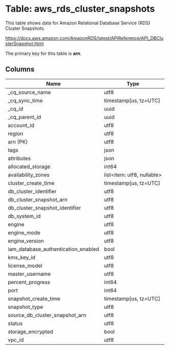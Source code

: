# Table: aws_rds_cluster_snapshots

This table shows data for Amazon Relational Database Service (RDS) Cluster Snapshots.

https://docs.aws.amazon.com/AmazonRDS/latest/APIReference/API_DBClusterSnapshot.html

The primary key for this table is **arn**.

## Columns

| Name          | Type          |
| ------------- | ------------- |
|_cq_source_name|utf8|
|_cq_sync_time|timestamp[us, tz=UTC]|
|_cq_id|uuid|
|_cq_parent_id|uuid|
|account_id|utf8|
|region|utf8|
|arn (PK)|utf8|
|tags|json|
|attributes|json|
|allocated_storage|int64|
|availability_zones|list<item: utf8, nullable>|
|cluster_create_time|timestamp[us, tz=UTC]|
|db_cluster_identifier|utf8|
|db_cluster_snapshot_arn|utf8|
|db_cluster_snapshot_identifier|utf8|
|db_system_id|utf8|
|engine|utf8|
|engine_mode|utf8|
|engine_version|utf8|
|iam_database_authentication_enabled|bool|
|kms_key_id|utf8|
|license_model|utf8|
|master_username|utf8|
|percent_progress|int64|
|port|int64|
|snapshot_create_time|timestamp[us, tz=UTC]|
|snapshot_type|utf8|
|source_db_cluster_snapshot_arn|utf8|
|status|utf8|
|storage_encrypted|bool|
|vpc_id|utf8|